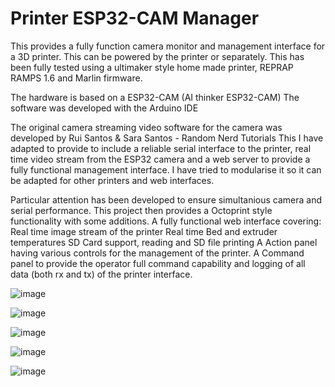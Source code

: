 # Printer ESP32-CAM Manager
This provides a fully function camera monitor and management interface for a 3D printer. This can be powered by the printer or separately. 
This has been fully tested using a ultimaker style home made printer, REPRAP RAMPS 1.6 and Marlin firmware.

The hardware is based on a ESP32-CAM (AI thinker ESP32-CAM)
The software was developed with the Arduino IDE

The original camera streaming video software for the camera was developed by Rui Santos & Sara Santos - Random Nerd Tutorials
This I have adapted to provide to include a reliable serial interface to the printer, real time video stream from the ESP32 camera and a web server to provide a fully functional management interface. I have tried to modularise it so it can be adapted for other printers and web interfaces.

Particular attention has been developed to ensure simultanious camera and serial performance. This project then provides a Octoprint style functionality with some additions.
A fully functional web interface covering:
Real time image stream of the printer
Real time Bed and extruder temperatures
SD Card support, reading and SD file printing
A Action panel having various controls for the management of the printer.
A Command panel to provide the operator full command capability and logging of all data (both rx and tx) of the printer interface.





![image](https://github.com/user-attachments/assets/0709e7e8-839d-4ccd-827f-a204b7d65628)



![image](https://github.com/user-attachments/assets/7938c408-79fc-4dae-95db-5b0e41cbf4d5)



![image](https://github.com/user-attachments/assets/c8e6b942-5034-4add-bb6d-6c5964714379)



![image](https://github.com/user-attachments/assets/c51942cc-989d-4c36-a047-d52a1aacefd7)


![image](https://github.com/user-attachments/assets/f73917e0-b846-48fd-b1d5-55e15f40fcf3)



